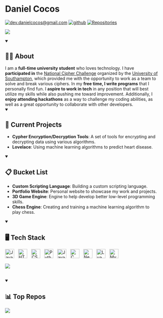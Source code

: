 # Daniel Cocos

<a href="mailto:dev.danielcocos@gmail.com"><img alt="dev.danielcocos@gmail.com" title="Gmail" src="https://custom-icon-badges.demolab.com/badge/-dev.danielcocos@gmail.com-C13535?style=for-the-badge&logoColor=white&logo=mail"/></a>
<a href="https://github.com/Daniel-Cocos"><img alt="github" title="github" src="https://custom-icon-badges.demolab.com/badge/-Github-1F222E?style=for-the-badge&logoColor=white&logo=github"/></a>
<a href="https://github.com/Daniel-Cocos?tab=repositories&sort=stargazers"><img alt="Repositories" title="Repositories" src="https://custom-icon-badges.demolab.com/badge/-Repos-191C26?style=for-the-badge&logoColor=white&logo=repo"/></a>

![](https://github-readme-stats.vercel.app/api?username=Daniel-Cocos&theme=transparent&hide_border=false&include_all_commits=false&count_private=false)<br/>


<details open>
<summary><h2>🧑‍💻 About</h2></summary>
I am a <strong>full-time university student</strong> who loves technology. I have <strong>participated in</strong> the <a href="https://www.cipherchallenge.org/">National Cipher Challenge</a> organized by the <a href="https://www.southampton.ac.uk/">University of Southampton</a>, which provided me with the opportunity to work as a team to solve and break various ciphers. In my <strong>free time, I write programs</strong> that I personally find fun. I <strong>aspire to work in tech</strong> in any position that will best utilize my skills while also pushing me toward improvement. Additionally, I <strong>enjoy attending hackathons</strong> as a way to challenge my coding abilities, as well as a great opportunity to collaborate with other developers.
</details>



<details open>
<summary><h2>🚀 Current Projects</h2></summary>
  <ul>
    <li><strong>Cypher Encryption/Decryption Tools</strong>: A set of tools for encrypting and decrypting data using various algorithms.</li>
    <li><strong>Lovelace</strong>: Using machine learning algorithms to predict heart disease.</li>
  </ul>
</details>


<details open>
<summary><h2>📋 Bucket List</h2></summary>
  <ul>
    <li><strong>Custom Scripting Language</strong>: Building a custom scripting language.</li>
    <li><strong>Portfolio Website</strong>: Personal website to showcase my work and projects.</li>
    <li><strong>3D Game Engine</strong>: Engine to help develop better low-level programming skills.</li>
    <li><strong>Chess Engine</strong>: Creating and training a machine learning algorithm to play chess.</li>
  </ul>
</details>


<details open>
<summary><h2>🖥️ Tech Stack</h2></summary>
<img align="left" alt="Java Script" width="30px" style="padding-right:10px;" src="https://cdn.jsdelivr.net/gh/devicons/devicon@latest/icons/javascript/javascript-original.svg"/>
<img align="left" alt="HTML" width="30px" style="padding-right:10px;" src="https://cdn.jsdelivr.net/gh/devicons/devicon@latest/icons/html5/html5-original.svg"/>
<img align="left" alt="CSS" width="30px" style="padding-right:10px;" src="https://cdn.jsdelivr.net/gh/devicons/devicon@latest/icons/css3/css3-original.svg"/>
<img align="left" alt="Python" width="30px" style="padding-right:10px;" src="https://cdn.jsdelivr.net/gh/devicons/devicon@latest/icons/python/python-original.svg"/>
<img align="left" alt="Java" width="30px" style="padding-right:10px;" src="https://cdn.jsdelivr.net/gh/devicons/devicon/icons/java/java-original.svg"/>
<img align="left" alt="C Plus Plus" width="30px" style="padding-right:10px;" src="https://cdn.jsdelivr.net/gh/devicons/devicon@latest/icons/cplusplus/cplusplus-original.svg"/>
<img align="left" alt="NeoVim" width="30px" style="padding-right:10px;" src="https://cdn.jsdelivr.net/gh/devicons/devicon@latest/icons/neovim/neovim-original.svg"/>
<img align="left" alt="Lua" width="30px" style="padding-right:10px;" src="https://cdn.jsdelivr.net/gh/devicons/devicon@latest/icons/lua/lua-plain.svg"/>
<img align="left" alt="My SQL" width="30px" style="padding-right:10px;" src="https://cdn.jsdelivr.net/gh/devicons/devicon@latest/icons/mysql/mysql-original.svg"/>

<br/>
<br/>

![](https://github-readme-stats.vercel.app/api/top-langs/?username=Daniel-Cocos&theme=transparent&hide_border=false&include_all_commits=false&count_private=false&layout=compact)
</details>

<br/>

<details open>
<summary><h2>📊 Top Repos</h2></summary>
  
![](https://github-contributor-stats.vercel.app/api?username=Daniel-Cocos&limit=5&theme=transparent&combine_all_yearly_contributions=true)

</details>
